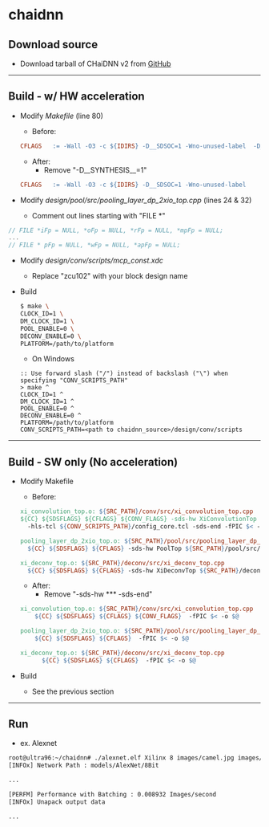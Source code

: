 # chaidnn

## Download source

- Download tarball of CHaiDNN v2 from [GitHub](https://github.com/Xilinx/CHaiDNN/releases)

***

## Build - w/ HW acceleration

- Modify _Makefile_ (line 80)

  - Before:

  ```Makefile
  CFLAGS   := -Wall -O3 -c ${IDIRS} -D__SDSOC=1 -Wno-unused-label  -D__SYNTHESIS__=1
  ```

  - After:
    - Remove "-D__SYNTHESIS__=1"

  ```Makefile
  CFLAGS   := -Wall -O3 -c ${IDIRS} -D__SDSOC=1 -Wno-unused-label
  ```

- Modify _design/pool/src/pooling_layer_dp_2xio_top.cpp_ (lines 24 & 32)
  - Comment out lines starting with "FILE *"

```C++
// FILE *iFp = NULL, *oFp = NULL, *rFp = NULL, *mpFp = NULL;
...
// FILE * pFp = NULL, *wFp = NULL, *apFp = NULL;
```

- Modify _design/conv/scripts/mcp_const.xdc_
  - Replace "zcu102" with your block design name

- Build

  ```bash
  $ make \
  CLOCK_ID=1 \
  DM_CLOCK_ID=1 \
  POOL_ENABLE=0 \
  DECONV_ENABLE=0 \
  PLATFORM=/path/to/platform
  ```

  - On Windows

  ```msdos
  :: Use forward slash ("/") instead of backslash ("\") when specifying "CONV_SCRIPTS_PATH"
  > make ^
  CLOCK_ID=1 ^
  DM_CLOCK_ID=1 ^
  POOL_ENABLE=0 ^
  DECONV_ENABLE=0 ^
  PLATFORM=/path/to/platform
  CONV_SCRIPTS_PATH=<path to chaidnn_source>/design/conv/scripts
  ```

***

## Build - SW only (No acceleration)

- Modify Makefile

  - Before:

  ```Makefile
  xi_convolution_top.o: ${SRC_PATH}/conv/src/xi_convolution_top.cpp
  ${CC} ${SDSFLAGS} ${CFLAGS} ${CONV_FLAGS} -sds-hw XiConvolutionTop ${SRC_PATH}/conv/src/xi_convolution_top.cpp -clkid ${CLOCK_ID} \
    -hls-tcl ${CONV_SCRIPTS_PATH}/config_core.tcl -sds-end -fPIC $< -o $@

  pooling_layer_dp_2xio_top.o: ${SRC_PATH}/pool/src/pooling_layer_dp_2xio_top.cpp
    ${CC} ${SDSFLAGS} ${CFLAGS} -sds-hw PoolTop ${SRC_PATH}/pool/src/pooling_layer_dp_2xio_top.cpp -clkid ${CLOCK_ID} -sds-end -fPIC $< -o $@

  xi_deconv_top.o: ${SRC_PATH}/deconv/src/xi_deconv_top.cpp
    ${CC} ${SDSFLAGS} ${CFLAGS} -sds-hw XiDeconvTop ${SRC_PATH}/deconv/src/xi_deconv_top.cpp -clkid ${CLOCK_ID} -sds-end -fPIC $< -o $@
  ```

  - After:
    - Remove "-sds-hw *** -sds-end"

  ```Makefile
  xi_convolution_top.o: ${SRC_PATH}/conv/src/xi_convolution_top.cpp
      ${CC} ${SDSFLAGS} ${CFLAGS} ${CONV_FLAGS}  -fPIC $< -o $@

  pooling_layer_dp_2xio_top.o: ${SRC_PATH}/pool/src/pooling_layer_dp_2xio_top.cpp
      ${CC} ${SDSFLAGS} ${CFLAGS}  -fPIC $< -o $@

  xi_deconv_top.o: ${SRC_PATH}/deconv/src/xi_deconv_top.cpp
        ${CC} ${SDSFLAGS} ${CFLAGS}  -fPIC $< -o $@
  ```

- Build

  - See the previous section

***

## Run

- ex. Alexnet

```bash
root@ultra96:~/chaidnn# ./alexnet.elf Xilinx 8 images/camel.jpg images/fish.jpg
[INFOx] Network Path : models/AlexNet/8Bit

...

[PERFM] Performance with Batching : 0.008932 Images/second
[INFOx] Unapack output data

...
```
